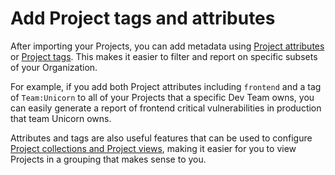 # Add Project tags and attributes

After importing your Projects, you can add metadata using [Project attributes](../../../snyk-admin/snyk-projects/project-attributes.md) or [Project tags](../../../snyk-admin/introduction-to-snyk-projects/project-tags.md). This makes it easier to filter and report on specific subsets of your Organization.

For example, if you add both Project attributes including `frontend` and a tag of `Team:Unicorn` to all of your Projects that a specific Dev Team owns, you can easily generate a report of frontend critical vulnerabilities in production that team Unicorn owns.&#x20;

Attributes and tags are also useful features that can be used to configure [Project collections and Project views](../../../snyk-admin/snyk-projects/project-collections-groupings/), making it easier for you to view Projects in a grouping that makes sense to you.
